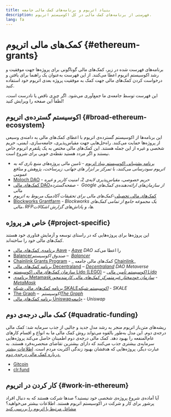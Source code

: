 ```yaml
---
title: بنیاد اتریوم و برنامه‌های کمک مالی جامعه
description: فهرستی از برنامه‌های کمک مالی در کل اکوسیستم اتریوم.
lang: fa
---
```


# کمک‌های مالی اتریوم {#ethereum-grants}

برنامه‌های فهرست شده در زیر، کمک‌های مالی گوناگونی برای پروژه‌ها جهت موفقیت و رشد اکوسیستم اتریوم اعطا می‌کنند. از این فهرست به‌عنوان یک راهنما برای یافتن و درخواست کردن کمک‌های مالی جهت کمک به موفقیت پروژه بعدی اتریوم خود استفاده کنید.

این فهرست توسط جامعه‌ی ما جمع‌آوری می‌شود. اگر چیزی ناقص یا نادرست است، لطفاً این صفحه را ویرایش کنید!

## اکوسیستم گسترده‌ی اتریوم {#broad-ethereum-ecosystem}

این برنامه‌ها از اکوسیستم گسترده‌ی اتریوم با اعطای کمک‌های مالی به دامنه‌ی وسیعی از پروژه‌ها حمایت می‌کنند. راه‌حل‌هایی جهت مقیاس‌پذیری، جامعه‌سازی، ایمنی، حریم شخصی و غیره از این جمله هستند. این کمک‌های مالی مختص به یک پلتفرم اتریوم خاص نیستند و اگر مردد هستید نقطه‌ی خوبی برای شروع است.

- [برنامه پشتیبانی اکوسیستم بنیاد اتریوم](https://esp.ethereum.foundation) - _تامین مالی پروژه‌های منبع بازی که به اتریوم سودرسانی می‌کنند، با تمرکز بر ابزار های جهانی، زیرساخت، پژوهش و منافع عمومی_
- [Moloch DAO](https://www.molochdao.com/) - _حریم خصوصی، مقیاس‌پذیری لایه‌ی 2، امنیت کاربر و غیره_
- [ کمک‌های مالی DAO‏](https://docs.google.com/spreadsheets/d/1XHc-p_MHNRdjacc8uOEjtPoWL86olP4GyxAJOFO0zxY/edit#gid=0) - _صفحه‌گسترده Google از سازمان‌های ارائه‌دهنده‌ی کمک‌های مالی_
- [کمک‌های مالی تحصیلی](https://esp.ethereum.foundation/academic-grants)-_کمک‌های مالی برای تحقیقات آکادمیک مربوط به اتریوم_
- [‏Blockworks Grantfarm‏](https://blockworks.co/grants/programs) - _‏Blockworks یک مجموعه جامع از تمامی کمک‌های مالی، RFPها، و پاداش‌های گزارش اشکالات._

## خاص هر پروژه {#project-specific}

این پروژه‌ها برای پروژه‌هایی که در راستای توسعه و آزمایش فناوری خود هستند کمک‌های مالی خود را ساخته‌اند.

- [برنامه‌ی کمک‌های مالی Aave](https://aavegrants.org/) - _[Aave](https://aave.com/) DAO_ را اعطا می‌کند
- [Balancer‏](https://quark-ceres-740.notion.site/Balancer-Grants-938f1b979810427f8d903a904315da41) – _صندوق اکوسیستم [Balancer‏](https://balancer.fi/)_
- [‏Chainlink Grants Program](https://chain.link/community/grants) - _ کمک‌های مالی جامعه [Chainlink‏](https://chain.link/)_
- [برنامه کمک‌های مالی Decentraland‏](https://governance.decentraland.org/grants/) – _[‏Decentraland](https://decentraland.org/) DAO Metaverse‏_
- [سازمان کمک‌های مالی اکوسیستم Lido‏ (LEGO)](https://lido.fi/lego) – _[اکوسیستم تأمین مالی Lido‏](https://lido.fi/)_
- [برنامه‌ی Metamask‏](https://metamaskgrants.org/) - _[سازمان خودمختار غیرمتمرکز کمک‌های مالی کارمندمحور MetaMask‏](https://metamask.io/)_
- [برنامه کمک‌های مالی شبکه SKALE‏](https://skale.space/developers#grants) - _[اکوسیستم شبکه](https://skale.space/)‏SKALE‏_
- [The Graph](https://airtable.com/shrdfvnFvVch3IOVm) – _اکوسیستم [‏The Graph‏](https://thegraph.com/)_
- [برنامه کمک‌های مالی Uniswap‏](https://www.uniswapfoundation.org/apply-for-a-grant) - _[جامعه](https://uniswap.org/)‏Uniswap‏_

## کمک مالی درجه‌ی دوم {#quadratic-funding}

ریشه‌های متن‌باز اتریوم منجر به رشد مدل جدید و جالبی از جذب سرمایه شد: کمک مالی درجه‌ی دوم. این مدل به‌طور بالقوه می‌تواند روش کمک مالی ما به انواع و اقسام کارهای عام‌المنفعه را بهبود دهد. کمک مالی درجه‌ی دوم اطمینان حاصل می‌کند پروژه‌هایی سرمایه‌ی بیشتری جذب می‌کنند که دارای بیشترین تقاضای منحصربه‌فرد هستند. به عبارت دیگر، پروژه‌هایی که هدفشان بهبود زندگی اکثریت مردم است. [اطلاعات بیشتر درباره کمک مالی درجه‌ی دوم.](/defi/#quadratic-funding)

- [Gitcoin](https://gitcoin.co/grants)
- [clr.fund](https://clr.fund/)

## کار کردن در اتریوم {#work-in-ethereum}

آیا آماده‌ی شروع پروژه‌ی شخصی خود نیستید؟ صدها شرکت هستند که به دنبال افراد پرشور برای کار و شرکت در اکوسیستم اتریوم هستند. اطلاعات بیشتر می‌خواهید؟ [مشاغل مرتبط با اتریوم را بررسی کنید](/community/get-involved/#ethereum-jobs)
